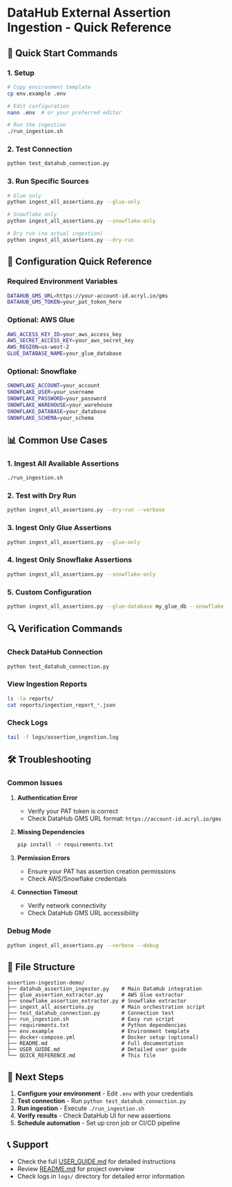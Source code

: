 # DataHub External Assertion Ingestion - Quick Reference

## 🚀 Quick Start Commands

### 1. Setup
```bash
# Copy environment template
cp env.example .env

# Edit configuration
nano .env  # or your preferred editor

# Run the ingestion
./run_ingestion.sh
```

### 2. Test Connection
```bash
python test_datahub_connection.py
```

### 3. Run Specific Sources
```bash
# Glue only
python ingest_all_assertions.py --glue-only

# Snowflake only
python ingest_all_assertions.py --snowflake-only

# Dry run (no actual ingestion)
python ingest_all_assertions.py --dry-run
```

## 🔧 Configuration Quick Reference

### Required Environment Variables
```bash
DATAHUB_GMS_URL=https://your-account-id.acryl.io/gms
DATAHUB_GMS_TOKEN=your_pat_token_here
```

### Optional: AWS Glue
```bash
AWS_ACCESS_KEY_ID=your_aws_access_key
AWS_SECRET_ACCESS_KEY=your_aws_secret_key
AWS_REGION=us-west-2
GLUE_DATABASE_NAME=your_glue_database
```

### Optional: Snowflake
```bash
SNOWFLAKE_ACCOUNT=your_account
SNOWFLAKE_USER=your_username
SNOWFLAKE_PASSWORD=your_password
SNOWFLAKE_WAREHOUSE=your_warehouse
SNOWFLAKE_DATABASE=your_database
SNOWFLAKE_SCHEMA=your_schema
```

## 📊 Common Use Cases

### 1. Ingest All Available Assertions
```bash
./run_ingestion.sh
```

### 2. Test with Dry Run
```bash
python ingest_all_assertions.py --dry-run --verbose
```

### 3. Ingest Only Glue Assertions
```bash
python ingest_all_assertions.py --glue-only
```

### 4. Ingest Only Snowflake Assertions
```bash
python ingest_all_assertions.py --snowflake-only
```

### 5. Custom Configuration
```bash
python ingest_all_assertions.py --glue-database my_glue_db --snowflake-database my_snowflake_db
```

## 🔍 Verification Commands

### Check DataHub Connection
```bash
python test_datahub_connection.py
```

### View Ingestion Reports
```bash
ls -la reports/
cat reports/ingestion_report_*.json
```

### Check Logs
```bash
tail -f logs/assertion_ingestion.log
```

## 🛠️ Troubleshooting

### Common Issues

1. **Authentication Error**
   - Verify your PAT token is correct
   - Check DataHub GMS URL format: `https://account-id.acryl.io/gms`

2. **Missing Dependencies**
   ```bash
   pip install -r requirements.txt
   ```

3. **Permission Errors**
   - Ensure your PAT has assertion creation permissions
   - Check AWS/Snowflake credentials

4. **Connection Timeout**
   - Verify network connectivity
   - Check DataHub GMS URL accessibility

### Debug Mode
```bash
python ingest_all_assertions.py --verbose --debug
```

## 📁 File Structure
```
assertion-ingestion-demo/
├── datahub_assertion_ingester.py    # Main DataHub integration
├── glue_assertion_extractor.py      # AWS Glue extractor
├── snowflake_assertion_extractor.py # Snowflake extractor
├── ingest_all_assertions.py         # Main orchestration script
├── test_datahub_connection.py       # Connection test
├── run_ingestion.sh                 # Easy run script
├── requirements.txt                 # Python dependencies
├── env.example                      # Environment template
├── docker-compose.yml               # Docker setup (optional)
├── README.md                        # Full documentation
├── USER_GUIDE.md                    # Detailed user guide
└── QUICK_REFERENCE.md               # This file
```

## 🎯 Next Steps

1. **Configure your environment** - Edit `.env` with your credentials
2. **Test connection** - Run `python test_datahub_connection.py`
3. **Run ingestion** - Execute `./run_ingestion.sh`
4. **Verify results** - Check DataHub UI for new assertions
5. **Schedule automation** - Set up cron job or CI/CD pipeline

## 📞 Support

- Check the full [USER_GUIDE.md](USER_GUIDE.md) for detailed instructions
- Review [README.md](README.md) for project overview
- Check logs in `logs/` directory for detailed error information